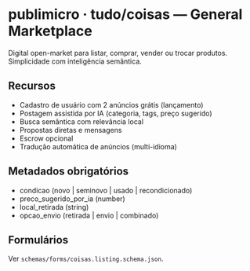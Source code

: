 ﻿# publimicro · tudo/coisas — General Marketplace

Digital open-market para listar, comprar, vender ou trocar produtos. Simplicidade com inteligência semântica.

## Recursos
- Cadastro de usuário com 2 anúncios grátis (lançamento)
- Postagem assistida por IA (categoria, tags, preço sugerido)
- Busca semântica com relevância local
- Propostas diretas e mensagens
- Escrow opcional
- Tradução automática de anúncios (multi-idioma)

## Metadados obrigatórios
- condicao (novo | seminovo | usado | recondicionado)
- preco_sugerido_por_ia (number)
- local_retirada (string)
- opcao_envio (retirada | envio | combinado)

## Formulários
Ver `schemas/forms/coisas.listing.schema.json`.
